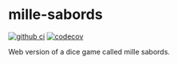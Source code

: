 # mille-sabords

[![github ci](https://github.com/damiflore/mille-sabords/workflows/ci/badge.svg)](https://github.com/damiflore/mille-sabords/actions?workflow=ci)
[![codecov](https://codecov.io/gh/damiflore/mille-sabords/branch/master/graph/badge.svg)](https://codecov.io/gh/damiflore/mille-sabords)

Web version of a dice game called mille sabords.
